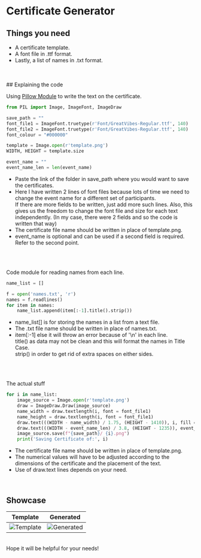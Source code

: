 # Certificate Generator

## Things you need
<ul>
  <li>A certificate template.
  <li>A font file in .ttf format.
  <li>Lastly, a list of names in .txt format.
</ul>
<br>
<br>
## Explaining the code

Using [Pillow Module](https://pypi.org/project/Pillow/) to write the text on the certificate.
  
```python
from PIL import Image, ImageFont, ImageDraw

save_path = ""
font_file1 = ImageFont.truetype(r'Font/GreatVibes-Regular.ttf', 140)
font_file2 = ImageFont.truetype(r'Font/GreatVibes-Regular.ttf', 140)
font_colour = "#000000"

template = Image.open(r'template.png')
WIDTH, HEIGHT = template.size

event_name = ""
event_name_len = len(event_name)
```
<ul>
  <li>Paste the link of the folder in save_path where you would want to save the certificates.
  <li>Here I have written 2 lines of font files because lots of time we need to change the event name for a different set of participants. <br>If there are more fields to be written, just add more such lines. Also, this gives us the freedom to change the font file and size for each text independently. (In my case, there were 2 fields and so the code is written that way)
  <li>The certificate file name should be written in place of template.png.
  <li>event_name is optional and can be used if a second field is required. Refer to the second point.
</ul>
<br>
<br>

Code module for reading names from each line.
```python
name_list = []

f = open('names.txt', 'r')
names = f.readlines()
for item in names:
    name_list.append(item[:-1].title().strip())
```
<ul>
  <li>name_list[] is for storing the names in a list from a text file.
  <li>The .txt file name should be written in place of names.txt.
  <li>item[:-1] else it will throw an error because of '\n' in each line. <br>title() as data may not be clean and this will format the names in Title Case. <br>strip() in order to get rid of extra spaces on either sides.
</ul>
<br>
<br>

The actual stuff
```python
for i in name_list:
    image_source = Image.open(r'template.png')
    draw = ImageDraw.Draw(image_source)
    name_width = draw.textlength(i, font = font_file1)
    name_height = draw.textlength(i, font = font_file1)
    draw.text(((WIDTH - name_width) / 1.75, (HEIGHT - 1410)), i, fill = font_colour, font = font_file1)
    draw.text(((WIDTH - event_name_len) / 3.8, (HEIGHT - 1235)), event_name, fill = font_colour, font = font_file2)
    image_source.save(f"{save_path}/ {i}.png")
    print('Saving Certificate of:', i)
```
<ul>
  <li>The certificate file name should be written in place of template.png.
  <li>The numerical values will have to be adjusted according to the dimensions of the certificate and the placement of the text.
  <li>Use of draw.text lines depends on your need.
</ul
<br>
<br>

## Showcase
| Template      | Generated |
| ----------- | ----------- |
| ![Template](https://github.com/roy-rajarshi/Certificate-Generator/blob/main/template.png)      | ![Generated](https://github.com/roy-rajarshi/Certificate-Generator/blob/main/generated.png)       |
  
  
<br>
Hope it will be helpful for your needs!
  
  
  
  
  
